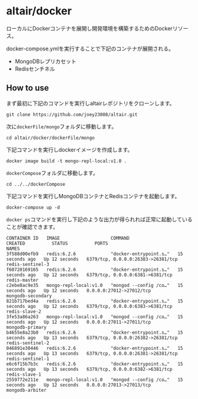# altair/docker
ローカルにDockerコンテナを展開し開発環境を構築するためのDockerリソース。

docker-compose.ymlを実行することで下記のコンテナが展開される。

- MongoDBレプリカセット
- Redisセンチネル

## How to use
まず最初に下記のコマンドを実行しaltairレポジトリをクローンします。
```
git clone https://github.com/joey23008/altair.git
```
次に`dockerFile/mongo`フォルダに移動します。
```
cd altair/docker/dockerFile/mongo
```
下記コマンドを実行しdockerイメージを作成します。
```
docker image build -t mongo-repl-local:v1.0 .
```
`dockerCompose`フォルダに移動します。
```
cd ../../dockerCompose
```
下記コマンドを実行しMongoDBコンテナとRedisコンテナを起動します。
```
docker-compose up -d
```
`docker ps`コマンドを実行し下記のような出力が得られれば正常に起動していることが確認できます。
```
CONTAINER ID   IMAGE                   COMMAND                  CREATED          STATUS          PORTS                                NAMES
3f588d00efb9   redis:6.2.6             "docker-entrypoint.s…"   15 seconds ago   Up 12 seconds   6379/tcp, 0.0.0.0:26383->26381/tcp   redis-sentinel-3
f60720169165   redis:6.2.6             "docker-entrypoint.s…"   15 seconds ago   Up 12 seconds   6379/tcp, 0.0.0.0:6381->6381/tcp     redis-master
c2ebe8ac9e35   mongo-repl-local:v1.0   "mongod --config /co…"   15 seconds ago   Up 12 seconds   0.0.0.0:27012->27012/tcp             mongodb-secondary
821b717bed4a   redis:6.2.6             "docker-entrypoint.s…"   15 seconds ago   Up 12 seconds   6379/tcp, 0.0.0.0:6383->6381/tcp     redis-slave-2
3fe53a86a263   mongo-repl-local:v1.0   "mongod --config /co…"   15 seconds ago   Up 12 seconds   0.0.0.0:27011->27011/tcp             mongodb-primary
b4655e8a23b0   redis:6.2.6             "docker-entrypoint.s…"   15 seconds ago   Up 13 seconds   6379/tcp, 0.0.0.0:26382->26381/tcp   redis-sentinel-2
046891e30446   redis:6.2.6             "docker-entrypoint.s…"   15 seconds ago   Up 13 seconds   6379/tcp, 0.0.0.0:26381->26381/tcp   redis-sentinel-1
e6c6f15b7b3c   redis:6.2.6             "docker-entrypoint.s…"   15 seconds ago   Up 13 seconds   6379/tcp, 0.0.0.0:6382->6381/tcp     redis-slave-1
2559772e211e   mongo-repl-local:v1.0   "mongod --config /co…"   15 seconds ago   Up 12 seconds   0.0.0.0:27013->27013/tcp             mongodb-arbiter
```